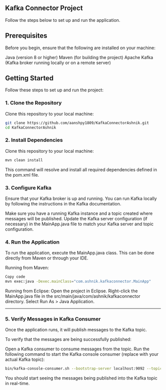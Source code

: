## Kafka Connector Project
Follow the steps below to set up and run the application.

## Prerequisites
Before you begin, ensure that the following are installed on your machine:

Java (version 8 or higher)
Maven (for building the project)
Apache Kafka (Kafka broker running locally or on a remote server)

## Getting Started
Follow these steps to set up and run the project:

### 1. Clone the Repository
Clone this repository to your local machine:
```bash
git clone https://github.com/aanshpy1809/KafkaConnectorAshnik.git
cd KafkaConnectorAshnik
```
### 2. Install Dependencies
Clone this repository to your local machine:
```bash
mvn clean install
```
This command will resolve and install all required dependencies defined in the pom.xml file.

### 3. Configure Kafka
Ensure that your Kafka broker is up and running. You can run Kafka locally by following the instructions in the Kafka documentation.

Make sure you have a running Kafka instance and a topic created where messages will be published.
Update the Kafka server configuration (if necessary) in the MainApp.java file to match your Kafka server and topic configuration.

### 4. Run the Application
To run the application, execute the MainApp.java class. This can be done directly from Maven or through your IDE.

Running from Maven:
```bash
Copy code
mvn exec:java -Dexec.mainClass="com.ashnik.kafkaconnector.MainApp"
```
Running from Eclipse:
Open the project in Eclipse.
Right-click the MainApp.java file in the src/main/java/com/ashnik/kafkaconnector directory.
Select Run As > Java Application.

---

### 5. Verify Messages in Kafka Consumer
Once the application runs, it will publish messages to the Kafka topic.

To verify that the messages are being successfully published:

Open a Kafka consumer to consume messages from the topic.
Run the following command to start the Kafka console consumer (replace <topic-name> with your actual Kafka topic):
```bash
bin/kafka-console-consumer.sh --bootstrap-server localhost:9092 --topic <topic-name> --from-beginning
```
You should start seeing the messages being published into the Kafka topic in real-time.
